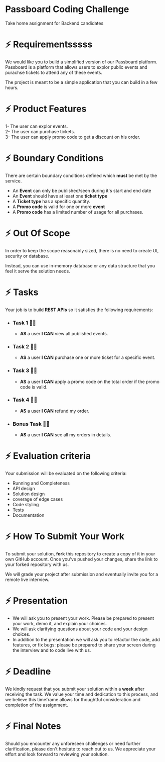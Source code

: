 
# Passboard Coding Challenge
Take home assignment for Backend candidates  

# ⚡️ Requirementsssss
We would like you to build a simplified version of our Passboard platform. Passboard is a platform that allows users to explor public events and purachse tickets to attend any of these events.

The project is meant to be a simple application that you can build in a few hours.

# ⚡️ Product Features
1- The user can explor events.  
2- The user can purchase tickets.   
3- The user can apply promo code to get a discount on his order.

# ⚡️ Boundary Conditions
There are certain boundary conditions defined which **must** be met by the service.

- An **Event** can only be published/seen during it's start and end date
- An **Event** should have at least one **ticket type**
- A **Ticket type** has a specific quantity.
- A **Promo code** is valid for one or more **event**
- A **Promo code** has a limited number of usage for all purchases.

# ⚡️ Out Of Scope

In order to keep the scope reasonably sized, there is no need to create UI, security or database.

Instead, you can use in-memory database or any data structure that you feel it serve the solution needs.

# ⚡️ Tasks

Your job is to build **REST APIs** so it satisfies the following requirements:

*   ### Task 1 👩‍💻

    - **AS** a user **I CAN** view all published events.

*   ### Task 2 👩‍💻

    - **AS** a user **I CAN** purchase one or more ticket for a specific event.

*   ### Task 3 👩‍💻

    - **AS** a user **I CAN** apply a promo code on the total order if the promo code is valid.

*   ### Task 4 👩‍💻

    - **AS** a user **I CAN** refund my order.

*   ### Bonus Task 👩‍💻

    - **AS** a user **I CAN** see all my orders in details.

# ⚡️ Evaluation criteria

Your submission will be evaluated on the following criteria:

- Running and Completeness
- API design
- Solution design
- coverage of edge cases
- Code styling
- Tests
- Documentation

# ⚡️ How To Submit Your Work
To submit your solution, **fork** this repository to create a copy of it in your own GitHub account. Once you've pushed your changes, share the link to your forked repository with us.

We will grade your project after submission and eventually invite you for a remote live interview.

# ⚡️ Presentation
- We will ask you to present your work. Please be prepared to present your work, demo it, and explain your choices.
- We will ask clarifying questions about your code and your design choices.
- In addition to the presentation we will ask you to refactor the code, add features, or fix bugs: please be prepared to share your screen during the interview and to code live with us.


# ⚡️ Deadline
We kindly request that you submit your solution within a **week** after receiving the task. We value your time and dedication to this process, and we believe this timeframe allows for thoughtful consideration and completion of the assignment.

# ⚡️ Final Notes

Should you encounter any unforeseen challenges or need further clarification, please don't hesitate to reach out to us. We appreciate your effort and look forward to reviewing your solution.

